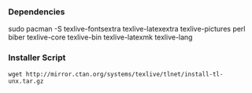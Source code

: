 ### Dependencies

sudo pacman -S texlive-fontsextra texlive-latexextra texlive-pictures perl biber texlive-core texlive-bin texlive-latexmk texlive-lang

### Installer Script

```
wget http://mirror.ctan.org/systems/texlive/tlnet/install-tl-unx.tar.gz
```
